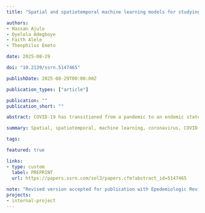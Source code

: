 ```yaml
---
title: "Spatial and spatiotemporal machine learning models for studying COVID-19 dynamics: A review of methodology and reporting practices"

authors:
- Hassan Ajulo
- Oyelola Adegboye
- Faith Alele
- Theophilus Emeto

date: 2025-08-29

doi: "10.2139/ssrn.5147465"

publishDate: 2025-08-29T00:00:00Z

publication_types: ["article"]

publication: ""
publication_short: ""

abstract: COVID-19 has transitioned from a pandemic to an endemic state, but the emergence of novel variants continues to pose significant public health challenges. This study aimed to systematically review the application of spatial and spatiotemporal machine learning (ML) models in understanding the dynamics of COVID-19 and the local-level drivers, including demographic, socioeconomic, environmental, epidemiological, healthcare, housing conditions, behavioural, and vaccination. A systematic search was conducted across Scopus, Web of Science, PubMed, Emcare (via Ovid), the WHO COVID-19 database, and grey literature, adhering to PRISMA guidelines. Data extraction followed the Critical Appraisal and Data Extraction for Systematic Reviews of Prediction Modelling Studies (CHARMS) checklist, and study quality was assessed using a validated scoring system. A total of 42 studies met the inclusion criteria. Our findings indicate that global-scale spatial and spatiotemporal ML models dominate the field. Standalone factors such as demographic, environmental, and socioeconomic variables are frequently used as local-level drivers. However, integrating these into composite indicatorsaggregating multiple standalone factors into a single score-is notably lacking. This review highlights critical gaps in the current use of spatial and spatiotemporal ML models to understand the spatial epidemiology of COVID-19. Addressing these gaps could significantly enhance the understanding of COVID-19 dynamics and inform the development of effective public health strategies to mitigate future threats.

summary: Spatial, spatiotemporal, machine learning, coronavirus, COVID-19, infectious disease, epidemiology, public health.

tags:

featured: true

links:
- type: custom
  label: PREPRINT
  url: https://papers.ssrn.com/sol3/papers.cfm?abstract_id=5147465
  
note: "Revised version accepted for publication with Epedemiologic Reviews"
projects:
- internal-project
---
```

